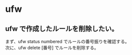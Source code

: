 # ufw

## ufw で作成したルールを削除したい。

まず、ufw status numbered でルールの番号振りを確認する。  
次に、ufw delete [番号] でルールを削除する。